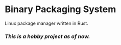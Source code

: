# Binary Packaging System

Linux package manager written in Rust.

### ***This is a hobby project as of now.***